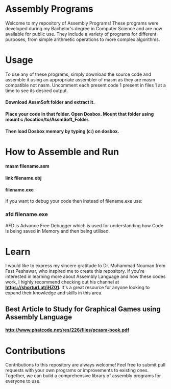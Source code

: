 # Assembly Programs #
Welcome to my repository of Assembly Programs! These programs were developed during my Bachelor's degree in Computer Science and are now available for public use. They include a variety of programs for different purposes, from simple arithmetic operations to more complex algorithms.

# Usage
To use any of these programs, simply download the source code and assemble it using an appropriate assembler of masm as they are masm compatible not nasm.
Uncomment each present code 1 present in files 1 at a time to see its desired output.
#### Download AssmSoft folder and extract it.
#### Place your code in that folder. Open Dosbox. Mount that folder using mount c /location/to/AssmSoft_Folder.
#### Then load Dosbox memory by typing (c:) on dosbox.

# How to Assemble and Run
#### masm filename.asm
#### link filename.obj
#### filename.exe
If you want to debug your code then instead of filename.exe use:
### afd filename.exe
AFD is Advance Free Debugger which is used for understanding how Code is being saved in Memory and then being utilised.

# Learn 
I would like to express my sincere gratitude to Dr. Muhammad Nouman from Fast Peshawar, who inspired me to create this repository. If you're interested in learning more about Assembly Language and how these codes work, I highly recommend checking out his channel at **https://shorturl.at/iHZ01**. It's a great resource for anyone looking to expand their knowledge and skills in this area.

## Best Article to Study for Graphical Games using Assembly Language
#### **http://www.phatcode.net/res/226/files/pcasm-book.pdf**

# Contributions
Contributions to this repository are always welcome! Feel free to submit pull requests with your own programs or improvements to existing ones. Together, we can build a comprehensive library of assembly programs for everyone to use.
